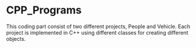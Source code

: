 # CPP_Programs
This coding part consist of two different projects, People and Vehicle. Each project is implemented in C++ using different classes for creating different objects.
